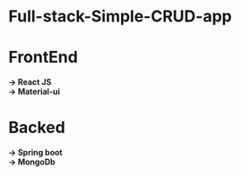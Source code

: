 # Full-stack-Simple-CRUD-app

# FrontEnd <br /> 
   <b>-> React JS <br />  </b>
   <b>-> Material-ui<br />  </b>
# Backed <br />
  <b>-> Spring boot <br />   </b>
  <b>-> MongoDb   </b>
